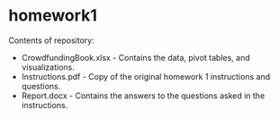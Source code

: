 # homework1

Contents of repository:
- CrowdfundingBook.xlsx - Contains the data, pivot tables, and visualizations.
- Instructions.pdf - Copy of the original homework 1 instructions and questions.
- Report.docx - Contains the answers to the questions asked in the instructions.

